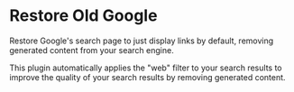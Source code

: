 # Restore Old Google

Restore Google's search page to just display links by default, removing generated content from your search engine.

This plugin automatically applies the "web" filter to your search results to improve the quality of your search results
by removing generated content.
